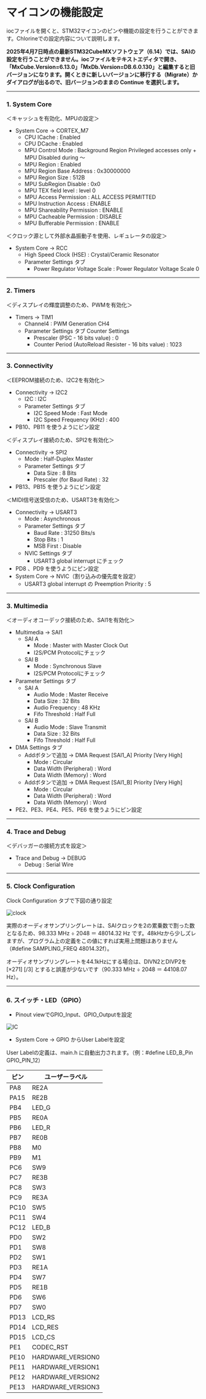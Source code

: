 # マイコンの機能設定

iocファイルを開くと、STM32マイコンのピンや機能の設定を行うことができます。Chlorineでの設定内容について説明します。

**2025年4月7日時点の最新STM32CubeMXソフトウェア（6.14）では、SAIの設定を行うことができません。iocファイルをテキストエディタで開き、「MxCube.Version=6.13.0」「MxDb.Version=DB.6.0.130」と編集すると旧バージョンになります。開くときに新しいバージョンに移行する（Migrate）かダイアログが出るので、旧バージョンのままの Continue を選択します。**

***

### 1. System Core
＜キャッシュを有効化、MPUの設定＞
- System Core → CORTEX_M7
	- CPU ICache : Enabled
	- CPU DCache : Enabled
	- MPU Control Mode : Background Region Privileged accesses only + MPU Disabled during ～
	- MPU Region : Enabled
	- MPU Region Base Address : 0x30000000
	- MPU Region Size : 512B
	- MPU SubRegion Disable : 0x0
	- MPU TEX field level : level 0
	- MPU Access Permission : ALL ACCESS PERMITTED
	- MPU Instruction Access : ENABLE
	- MPU Shareability Permission : ENABLE
	- MPU Cacheable Permission : DISABLE
	- MPU Bufferable Permission : ENABLE

＜クロック源として外部水晶振動子を使用、レギュレータの設定＞
- System Core → RCC
	- High Speed Clock (HSE) : Crystal/Ceramic Resonator
	- Parameter Settings タブ
	  - Power Regulator Voltage Scale : Power Regulator Voltage Scale 0

***
### 2. Timers
＜ディスプレイの輝度調整のため、PWMを有効化＞
- Timers → TIM1
  - Channel4 : PWM Generation CH4
  - Parameter Settings タブ Counter Settings
    - Prescaler (PSC - 16 bits value) : 0
    - Counter Period (AutoReload Resister - 16 bits value) : 1023

***

### 3. Connectivity

＜EEPROM接続のため、I2C2を有効化＞

- Connectivity → I2C2
  - I2C : I2C
  - Parameter Settings タブ
    - I2C Speed Mode : Fast Mode
    - I2C Speed Frequency (KHz) : 400
- PB10、PB11 を使うようにピン設定

＜ディスプレイ接続のため、SPI2を有効化＞

- Connectivity → SPI2
  - Mode : Half-Duplex Master
  - Parameter Settings タブ
    - Data Size : 8 Bits
    - Prescaler (for Baud Rate) : 32
- PB13、PB15 を使うようにピン設定

＜MIDI信号送受信のため、USART3を有効化＞

- Connectivity → USART3
  - Mode : Asynchronous
  - Parameter Settings タブ
    - Baud Rate : 31250 Bits/s
    - Stop Bits : 1
    - MSB First : Disable
  - NVIC Settings タブ
    - USART3 global interrupt にチェック
- PD8 、PD9 を使うようにピン設定
- System Core → NVIC（割り込みの優先度を設定）
  - USART3 global interrupt の Preemption Priority : 5

***

### 3. Multimedia 
＜オーディオコーデック接続のため、SAI1を有効化＞
- Multimedia → SAI1
  - SAI A
    - Mode : Master with Master Clock Out
    - I2S/PCM Protocolにチェック
  - SAI B
    - Mode : Synchronous Slave
    - I2S/PCM Protocolにチェック
- Parameter Settings タブ
  - SAI A
    - Audio Mode : Master Receive
    - Data Size : 32 Bits
    - Audio Frequency : 48 KHz
    - Fifo Threshold : Half Full
  - SAI B
    - Audio Mode : Slave Transmit
    - Data Size : 32 Bits
    - Fifo Threshold : Half Full
- DMA Settings タブ
  - Addボタンで追加 → DMA Request [SAI1_A]  Priority [Very High]
    - Mode : Circular
    - Data Width (Peripheral) : Word
    - Data Width (Memory) : Word
  - Addボタンで追加 → DMA Request [SAI1_B]  Priority [Very High]
    - Mode : Circular
    - Data Width (Peripheral) : Word
    - Data Width (Memory) : Word
- PE2、PE3、PE4、PE5、PE6 を使うようにピン設定

***

### 4. Trace and Debug

＜デバッガーの接続方式を設定＞

- Trace and Debug → DEBUG
  - Debug : Serial Wire

***

### 5. Clock Configuration
Clock Configuration タブで下図の通り設定

![clock](img/003_006_clock.png) 

実際のオーディオサンプリングレートは、SAIクロックを2の累乗数で割った数となるため、98.333 MHz ÷ 2048 ＝ 48014.32 Hz です。48kHzから少しズレますが、プログラム上の定義をこの値にすれば実用上問題はありません（#define SAMPLING_FREQ 48014.32f）。

オーディオサンプリングレートを44.1kHzにする場合は、DIVN2とDIVP2を [×271] [/3] とすると誤差が少ないです（90.333 MHz ÷ 2048 ＝ 44108.07 Hz）。

***

### 6. スイッチ・LED（GPIO）
- Pinout viewでGPIO_Input、GPIO_Outputを設定

![IC](img/003_007_IC.png) 

- System Core → GPIO からUser Labelを設定

User Labelの定義は、main.h に自動出力されます。（例：#define LED_B_Pin GPIO_PIN_12）

| ピン | ユーザーラベル |
| ---- | ---- |
| PA8 | RE2A |
| PA15 | RE2B |
| PB4 | LED_G |
| PB5 | RE0A |
| PB6 | LED_R |
| PB7 | RE0B |
| PB8 | M0 |
| PB9 | M1 |
| PC6 | SW9 |
| PC7 | RE3B |
| PC8 | SW3 |
| PC9 | RE3A |
| PC10 | SW5 |
| PC11 | SW4 |
| PC12 | LED_B |
| PD0 | SW2 |
| PD1 | SW8 |
| PD2 | SW1 |
| PD3 | RE1A |
| PD4 | SW7 |
| PD5 | RE1B |
| PD6 | SW6 |
| PD7 | SW0 |
| PD13 | LCD_RS |
| PD14 | LCD_RES |
| PD15 | LCD_CS |
| PE1 | CODEC_RST |
| PE10 | HARDWARE_VERSION0 |
| PE11 | HARDWARE_VERSION1 |
| PE12 | HARDWARE_VERSION2 |
| PE13 | HARDWARE_VERSION3 |
